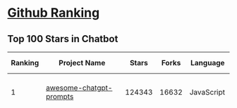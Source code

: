 [Github Ranking](../README.md)
==========

## Top 100 Stars in Chatbot

| Ranking | Project Name | Stars | Forks | Language | Open Issues | Description | Last Commit |
| ------- | ------------ | ----- | ----- | -------- | ----------- | ----------- | ----------- |
| 1 | [awesome-chatgpt-prompts](https://github.com/f/awesome-chatgpt-prompts) | 124343 | 16632 | JavaScript | 0 | This repo includes ChatGPT prompt curation to use ChatGPT and other LLM tools better. | 2025-04-30T18:07:10Z |
| 2 | [funNLP](https://github.com/fighting41love/funNLP) | 73238 | 14853 | Python | 33 | 中英文敏感词、语言检测、中外手机/电话归属地/运营商查询、名字推断性别、手机号抽取、身份证抽取、邮箱抽取、中日文人名库、中文缩写库、拆字词典、词汇情感值、停用词、反动词表、暴恐词表、繁简体转换、英文模拟中文发音、汪峰歌词生成器、职业名称词库、同义词库、反义词库、否定词库、汽车品牌词库、汽车零件词库、连续英文切割、各种中文词向量、公司名字大全、古诗词库、IT词库、财经词库、成语词库、地名词库、历史名人词库、诗词词库、医学词库、饮食词库、法律词库、汽车词库、动物词库、中文聊天语料、中文谣言数据、百度中文问答数据集、句子相似度匹配算法集合、bert资源、文本生成&摘要相关工具、cocoNLP信息抽取工具、国内电话号码正则匹配、清华大学XLORE:中英文跨语言百科知识图谱、清华大学人工智能技术系列报告、自然语言生成、NLU太难了系列、自动对联数据及机器人、用户名黑名单列表、罪名法务名词及分类模型、微信公众号语料、cs224n深度学习自然语言处理课程、中文手写汉字识别、中文自然语言处理 语料/数据集、变量命名神器、分词语料库+代码、任务型对话英文数据集、ASR 语音数据集 + 基于深度学习的中文语音识别系统、笑声检测器、Microsoft多语言数字/单位/如日期时间识别包、中华新华字典数据库及api(包括常用歇后语、成语、词语和汉字)、文档图谱自动生成、SpaCy 中文模型、Common Voice语音识别数据集新版、神经网络关系抽取、基于bert的命名实体识别、关键词(Keyphrase)抽取包pke、基于医疗领域知识图谱的问答系统、基于依存句法与语义角色标注的事件三元组抽取、依存句法分析4万句高质量标注数据、cnocr：用来做中文OCR的Python3包、中文人物关系知识图谱项目、中文nlp竞赛项目及代码汇总、中文字符数据、speech-aligner: 从“人声语音”及其“语言文本”产生音素级别时间对齐标注的工具、AmpliGraph: 知识图谱表示学习(Python)库：知识图谱概念链接预测、Scattertext 文本可视化(python)、语言/知识表示工具：BERT & ERNIE、中文对比英文自然语言处理NLP的区别综述、Synonyms中文近义词工具包、HarvestText领域自适应文本挖掘工具（新词发现-情感分析-实体链接等）、word2word：(Python)方便易用的多语言词-词对集：62种语言/3,564个多语言对、语音识别语料生成工具：从具有音频/字幕的在线视频创建自动语音识别(ASR)语料库、构建医疗实体识别的模型（包含词典和语料标注）、单文档非监督的关键词抽取、Kashgari中使用gpt-2语言模型、开源的金融投资数据提取工具、文本自动摘要库TextTeaser: 仅支持英文、人民日报语料处理工具集、一些关于自然语言的基本模型、基于14W歌曲知识库的问答尝试--功能包括歌词接龙and已知歌词找歌曲以及歌曲歌手歌词三角关系的问答、基于Siamese bilstm模型的相似句子判定模型并提供训练数据集和测试数据集、用Transformer编解码模型实现的根据Hacker News文章标题自动生成评论、用BERT进行序列标记和文本分类的模板代码、LitBank：NLP数据集——支持自然语言处理和计算人文学科任务的100部带标记英文小说语料、百度开源的基准信息抽取系统、虚假新闻数据集、Facebook: LAMA语言模型分析，提供Transformer-XL/BERT/ELMo/GPT预训练语言模型的统一访问接口、CommonsenseQA：面向常识的英文QA挑战、中文知识图谱资料、数据及工具、各大公司内部里大牛分享的技术文档 PDF 或者 PPT、自然语言生成SQL语句（英文）、中文NLP数据增强（EDA）工具、英文NLP数据增强工具 、基于医药知识图谱的智能问答系统、京东商品知识图谱、基于mongodb存储的军事领域知识图谱问答项目、基于远监督的中文关系抽取、语音情感分析、中文ULMFiT-情感分析-文本分类-语料及模型、一个拍照做题程序、世界各国大规模人名库、一个利用有趣中文语料库 qingyun 训练出来的中文聊天机器人、中文聊天机器人seqGAN、省市区镇行政区划数据带拼音标注、教育行业新闻语料库包含自动文摘功能、开放了对话机器人-知识图谱-语义理解-自然语言处理工具及数据、中文知识图谱：基于百度百科中文页面-抽取三元组信息-构建中文知识图谱、masr: 中文语音识别-提供预训练模型-高识别率、Python音频数据增广库、中文全词覆盖BERT及两份阅读理解数据、ConvLab：开源多域端到端对话系统平台、中文自然语言处理数据集、基于最新版本rasa搭建的对话系统、基于TensorFlow和BERT的管道式实体及关系抽取、一个小型的证券知识图谱/知识库、复盘所有NLP比赛的TOP方案、OpenCLaP：多领域开源中文预训练语言模型仓库、UER：基于不同语料+编码器+目标任务的中文预训练模型仓库、中文自然语言处理向量合集、基于金融-司法领域(兼有闲聊性质)的聊天机器人、g2pC：基于上下文的汉语读音自动标记模块、Zincbase 知识图谱构建工具包、诗歌质量评价/细粒度情感诗歌语料库、快速转化「中文数字」和「阿拉伯数字」、百度知道问答语料库、基于知识图谱的问答系统、jieba_fast 加速版的jieba、正则表达式教程、中文阅读理解数据集、基于BERT等最新语言模型的抽取式摘要提取、Python利用深度学习进行文本摘要的综合指南、知识图谱深度学习相关资料整理、维基大规模平行文本语料、StanfordNLP 0.2.0：纯Python版自然语言处理包、NeuralNLP-NeuralClassifier：腾讯开源深度学习文本分类工具、端到端的封闭域对话系统、中文命名实体识别：NeuroNER vs. BertNER、新闻事件线索抽取、2019年百度的三元组抽取比赛：“科学空间队”源码、基于依存句法的开放域文本知识三元组抽取和知识库构建、中文的GPT2训练代码、ML-NLP - 机器学习(Machine Learning)NLP面试中常考到的知识点和代码实现、nlp4han:中文自然语言处理工具集(断句/分词/词性标注/组块/句法分析/语义分析/NER/N元语法/HMM/代词消解/情感分析/拼写检查、XLM：Facebook的跨语言预训练语言模型、用基于BERT的微调和特征提取方法来进行知识图谱百度百科人物词条属性抽取、中文自然语言处理相关的开放任务-数据集-当前最佳结果、CoupletAI - 基于CNN+Bi-LSTM+Attention 的自动对对联系统、抽象知识图谱、MiningZhiDaoQACorpus - 580万百度知道问答数据挖掘项目、brat rapid annotation tool: 序列标注工具、大规模中文知识图谱数据：1.4亿实体、数据增强在机器翻译及其他nlp任务中的应用及效果、allennlp阅读理解:支持多种数据和模型、PDF表格数据提取工具 、 Graphbrain：AI开源软件库和科研工具，目的是促进自动意义提取和文本理解以及知识的探索和推断、简历自动筛选系统、基于命名实体识别的简历自动摘要、中文语言理解测评基准，包括代表性的数据集&基准模型&语料库&排行榜、树洞 OCR 文字识别 、从包含表格的扫描图片中识别表格和文字、语声迁移、Python口语自然语言处理工具集(英文)、 similarity：相似度计算工具包，java编写、海量中文预训练ALBERT模型 、Transformers 2.0 、基于大规模音频数据集Audioset的音频增强 、Poplar：网页版自然语言标注工具、图片文字去除，可用于漫画翻译 、186种语言的数字叫法库、Amazon发布基于知识的人-人开放领域对话数据集 、中文文本纠错模块代码、繁简体转换 、 Python实现的多种文本可读性评价指标、类似于人名/地名/组织机构名的命名体识别数据集 、东南大学《知识图谱》研究生课程(资料)、. 英文拼写检查库 、 wwsearch是企业微信后台自研的全文检索引擎、CHAMELEON：深度学习新闻推荐系统元架构 、 8篇论文梳理BERT相关模型进展与反思、DocSearch：免费文档搜索引擎、 LIDA：轻量交互式对话标注工具 、aili - the fastest in-memory index in the East 东半球最快并发索引 、知识图谱车音工作项目、自然语言生成资源大全 、中日韩分词库mecab的Python接口库、中文文本摘要/关键词提取、汉字字符特征提取器 (featurizer)，提取汉字的特征（发音特征、字形特征）用做深度学习的特征、中文生成任务基准测评 、中文缩写数据集、中文任务基准测评 - 代表性的数据集-基准(预训练)模型-语料库-baseline-工具包-排行榜、PySS3：面向可解释AI的SS3文本分类器机器可视化工具 、中文NLP数据集列表、COPE - 格律诗编辑程序、doccano：基于网页的开源协同多语言文本标注工具 、PreNLP：自然语言预处理库、简单的简历解析器，用来从简历中提取关键信息、用于中文闲聊的GPT2模型：GPT2-chitchat、基于检索聊天机器人多轮响应选择相关资源列表(Leaderboards、Datasets、Papers)、(Colab)抽象文本摘要实现集锦(教程 、词语拼音数据、高效模糊搜索工具、NLP数据增广资源集、微软对话机器人框架 、 GitHub Typo Corpus：大规模GitHub多语言拼写错误/语法错误数据集、TextCluster：短文本聚类预处理模块 Short text cluster、面向语音识别的中文文本规范化、BLINK：最先进的实体链接库、BertPunc：基于BERT的最先进标点修复模型、Tokenizer：快速、可定制的文本词条化库、中文语言理解测评基准，包括代表性的数据集、基准(预训练)模型、语料库、排行榜、spaCy 医学文本挖掘与信息提取 、 NLP任务示例项目代码集、 python拼写检查库、chatbot-list - 行业内关于智能客服、聊天机器人的应用和架构、算法分享和介绍、语音质量评价指标(MOSNet, BSSEval, STOI, PESQ, SRMR)、 用138GB语料训练的法文RoBERTa预训练语言模型 、BERT-NER-Pytorch：三种不同模式的BERT中文NER实验、无道词典 - 有道词典的命令行版本，支持英汉互查和在线查询、2019年NLP亮点回顾、 Chinese medical dialogue data 中文医疗对话数据集 、最好的汉字数字(中文数字)-阿拉伯数字转换工具、 基于百科知识库的中文词语多词义/义项获取与特定句子词语语义消歧、awesome-nlp-sentiment-analysis - 情感分析、情绪原因识别、评价对象和评价词抽取、LineFlow：面向所有深度学习框架的NLP数据高效加载器、中文医学NLP公开资源整理 、MedQuAD：(英文)医学问答数据集、将自然语言数字串解析转换为整数和浮点数、Transfer Learning in Natural Language Processing (NLP) 、面向语音识别的中文/英文发音辞典、Tokenizers：注重性能与多功能性的最先进分词器、CLUENER 细粒度命名实体识别 Fine Grained Named Entity Recognition、 基于BERT的中文命名实体识别、中文谣言数据库、NLP数据集/基准任务大列表、nlp相关的一些论文及代码, 包括主题模型、词向量(Word Embedding)、命名实体识别(NER)、文本分类(Text Classificatin)、文本生成(Text Generation)、文本相似性(Text Similarity)计算等，涉及到各种与nlp相关的算法，基于keras和tensorflow 、Python文本挖掘/NLP实战示例、 Blackstone：面向非结构化法律文本的spaCy pipeline和NLP模型通过同义词替换实现文本“变脸” 、中文 预训练 ELECTREA 模型: 基于对抗学习 pretrain Chinese Model 、albert-chinese-ner - 用预训练语言模型ALBERT做中文NER 、基于GPT2的特定主题文本生成/文本增广、开源预训练语言模型合集、多语言句向量包、编码、标记和实现：一种可控高效的文本生成方法、 英文脏话大列表 、attnvis：GPT2、BERT等transformer语言模型注意力交互可视化、CoVoST：Facebook发布的多语种语音-文本翻译语料库，包括11种语言(法语、德语、荷兰语、俄语、西班牙语、意大利语、土耳其语、波斯语、瑞典语、蒙古语和中文)的语音、文字转录及英文译文、Jiagu自然语言处理工具 - 以BiLSTM等模型为基础，提供知识图谱关系抽取 中文分词 词性标注 命名实体识别 情感分析 新词发现 关键词 文本摘要 文本聚类等功能、用unet实现对文档表格的自动检测，表格重建、NLP事件提取文献资源列表 、 金融领域自然语言处理研究资源大列表、CLUEDatasetSearch - 中英文NLP数据集：搜索所有中文NLP数据集，附常用英文NLP数据集 、medical_NER - 中文医学知识图谱命名实体识别 、(哈佛)讲因果推理的免费书、知识图谱相关学习资料/数据集/工具资源大列表、Forte：灵活强大的自然语言处理pipeline工具集 、Python字符串相似性算法库、PyLaia：面向手写文档分析的深度学习工具包、TextFooler：针对文本分类/推理的对抗文本生成模块、Haystack：灵活、强大的可扩展问答(QA)框架、中文关键短语抽取工具 | 2024-05-10T07:38:24Z |
| 3 | [gpt4free](https://github.com/xtekky/gpt4free) | 64218 | 13637 | Python | 16 | The official gpt4free repository \| various collection of powerful language models \| o4, o3 and deepseek r1, gpt-4.1, gemini 2.5 | 2025-05-06T13:29:14Z |
| 4 | [ragflow](https://github.com/infiniflow/ragflow) | 52235 | 4995 | TypeScript | 2038 | RAGFlow is an open-source RAG (Retrieval-Augmented Generation) engine based on deep document understanding. | 2025-05-14T02:13:04Z |
| 5 | [FastChat](https://github.com/lm-sys/FastChat) | 38552 | 4702 | Python | 824 | An open platform for training, serving, and evaluating large language models. Release repo for Vicuna and Chatbot Arena. | 2025-04-12T18:17:12Z |
| 6 | [Flowise](https://github.com/FlowiseAI/Flowise) | 38107 | 19867 | TypeScript | 537 | Drag & drop UI to build your customized LLM flow | 2025-05-14T03:17:54Z |
| 7 | [quivr](https://github.com/QuivrHQ/quivr) | 37831 | 3637 | Python | 5 | Opiniated RAG for integrating GenAI in your apps 🧠   Focus on your product rather than the RAG. Easy integration in existing products with customisation!  Any LLM: GPT4, Groq, Llama. Any Vectorstore: PGVector, Faiss. Any Files. Anyway you want.  | 2025-05-13T19:16:51Z |
| 8 | [Langchain-Chatchat](https://github.com/chatchat-space/Langchain-Chatchat) | 35001 | 5878 | TypeScript | 191 | Langchain-Chatchat（原Langchain-ChatGLM）基于 Langchain 与 ChatGLM, Qwen 与 Llama 等语言模型的 RAG 与 Agent 应用 \| Langchain-Chatchat (formerly langchain-ChatGLM), local knowledge based LLM (like ChatGLM, Qwen and Llama) RAG and Agent app with langchain  | 2025-03-25T15:45:51Z |
| 9 | [chatbox](https://github.com/chatboxai/chatbox) | 34743 | 3318 | TypeScript | 680 | User-friendly Desktop Client App for AI Models/LLMs (GPT, Claude, Gemini, Ollama...) | 2025-05-14T03:02:10Z |
| 10 | [chatbot-ui](https://github.com/mckaywrigley/chatbot-ui) | 31220 | 8836 | TypeScript | 167 | AI chat for any model. | 2024-08-03T00:38:07Z |
| 11 | [python-telegram-bot](https://github.com/python-telegram-bot/python-telegram-bot) | 27497 | 5652 | Python | 12 | We have made you a wrapper you can't refuse | 2025-05-12T19:49:34Z |
| 12 | [cherry-studio](https://github.com/CherryHQ/cherry-studio) | 26164 | 2247 | TypeScript | 765 | 🍒 Cherry Studio is a desktop client that supports for multiple LLM providers. | 2025-05-13T20:00:48Z |
| 13 | [llm-app](https://github.com/pathwaycom/llm-app) | 23920 | 413 | Jupyter Notebook | 5 | Ready-to-run cloud templates for RAG, AI pipelines, and enterprise search with live data. 🐳Docker-friendly.⚡Always in sync with Sharepoint, Google Drive, S3, Kafka, PostgreSQL, real-time data APIs, and more. | 2025-05-07T15:59:40Z |
| 14 | [LLaVA](https://github.com/haotian-liu/LLaVA) | 22478 | 2476 | Python | 1069 | [NeurIPS'23 Oral] Visual Instruction Tuning (LLaVA) built towards GPT-4V level capabilities and beyond. | 2024-08-12T09:52:38Z |
| 15 | [kotaemon](https://github.com/Cinnamon/kotaemon) | 22264 | 1757 | Python | 182 | An open-source RAG-based tool for chatting with your documents. | 2025-04-15T08:54:24Z |
| 16 | [wechaty](https://github.com/wechaty/wechaty) | 21524 | 2689 | TypeScript | 164 | Conversational RPA SDK for Chatbot Makers. Join our Discord: https://discord.gg/7q8NBZbQzt | 2025-04-29T09:29:24Z |
| 17 | [haystack](https://github.com/deepset-ai/haystack) | 20685 | 2165 | Python | 131 | AI orchestration framework to build customizable, production-ready LLM applications. Connect components (models, vector DBs, file converters) to pipelines or agents that can interact with your data. With advanced retrieval methods, it's best suited for building RAG, question answering, semantic search or conversational agent chatbots. | 2025-05-13T19:22:47Z |
| 18 | [rasa](https://github.com/RasaHQ/rasa) | 20131 | 4779 | Python | 4 | 💬   Open source machine learning framework to automate text- and voice-based conversations: NLU, dialogue management, connect to Slack, Facebook, and more - Create chatbots and voice assistants | 2025-05-12T12:58:43Z |
| 19 | [CopilotKit](https://github.com/CopilotKit/CopilotKit) | 18752 | 2661 | TypeScript | 122 | React UI + elegant infrastructure for AI Copilots, AI chatbots, and in-app AI agents. The Agentic last-mile 🪁 | 2025-05-14T02:54:08Z |
| 20 | [MaxKB](https://github.com/1Panel-dev/MaxKB) | 16539 | 2136 | Python | 131 | 💬 MaxKB is an open-source AI assistant for enterprise. It seamlessly integrates RAG pipelines, supports robust workflows, and provides MCP tool-use capabilities. | 2025-05-14T03:32:28Z |
| 21 | [leon](https://github.com/leon-ai/leon) | 16242 | 1350 | TypeScript | 87 | 🧠 Leon is your open-source personal assistant. | 2025-05-10T09:35:15Z |
| 22 | [ai-chatbot](https://github.com/vercel/ai-chatbot) | 16103 | 4345 | TypeScript | 192 | A full-featured, hackable Next.js AI chatbot built by Vercel | 2025-05-14T03:18:07Z |
| 23 | [repomix](https://github.com/yamadashy/repomix) | 15821 | 684 | TypeScript | 77 | 📦 Repomix is a powerful tool that packs your entire repository into a single, AI-friendly file. Perfect for when you need to feed your codebase to Large Language Models (LLMs) or other AI tools like Claude, ChatGPT, DeepSeek, Perplexity, Gemini, Gemma, Llama, Grok, and more. | 2025-05-13T14:00:39Z |
| 24 | [eliza](https://github.com/elizaOS/eliza) | 15798 | 5162 | TypeScript | 35 | Autonomous agents for everyone | 2025-05-13T22:38:56Z |
| 25 | [ChatALL](https://github.com/ai-shifu/ChatALL) | 15797 | 1672 | JavaScript | 222 |  Concurrently chat with ChatGPT, Bing Chat, Bard, Alpaca, Vicuna, Claude, ChatGLM, MOSS, 讯飞星火, 文心一言 and more, discover the best answers | 2025-04-20T18:12:53Z |
| 26 | [ai-pdf-chatbot-langchain](https://github.com/mayooear/ai-pdf-chatbot-langchain) | 15466 | 3077 | TypeScript | 2 | AI PDF chatbot agent built with LangChain & LangGraph  | 2025-02-20T18:19:58Z |
| 27 | [ChuanhuChatGPT](https://github.com/GaiZhenbiao/ChuanhuChatGPT) | 15422 | 2282 | Python | 122 | GUI for ChatGPT API and many LLMs. Supports agents, file-based QA, GPT finetuning and query with web search. All with a neat UI. | 2025-03-13T09:36:38Z |
| 28 | [mirai](https://github.com/mamoe/mirai) | 14763 | 2541 | Kotlin | 272 | 高效率 QQ 机器人支持库 | 2024-09-23T11:25:50Z |
| 29 | [open-im-server](https://github.com/openimsdk/open-im-server) | 14702 | 2578 | Go | 99 | IM Chat ChatGPT | 2025-05-09T01:31:49Z |
| 30 | [bolt.new](https://github.com/stackblitz/bolt.new) | 14658 | 12096 | TypeScript | 7518 | Prompt, run, edit, and deploy full-stack web applications | 2024-12-17T06:29:27Z |
| 31 | [ChatterBot](https://github.com/gunthercox/ChatterBot) | 14308 | 4469 | Python | 135 | ChatterBot is a machine learning, conversational dialog engine for creating chat bots | 2025-04-27T13:18:09Z |
| 32 | [CosyVoice](https://github.com/FunAudioLLM/CosyVoice) | 13768 | 1407 | Python | 691 | Multi-lingual large voice generation model, providing inference, training and deployment full-stack ability. | 2025-05-06T02:54:11Z |
| 33 | [botpress](https://github.com/botpress/botpress) | 13655 | 1990 | TypeScript | 10 | The open-source hub to build & deploy GPT/LLM Agents ⚡️ | 2025-05-13T21:03:33Z |
| 34 | [xiaozhi-esp32](https://github.com/78/xiaozhi-esp32) | 13007 | 2531 | C++ | 159 | Build your own AI friend | 2025-05-13T09:16:28Z |
| 35 | [chat](https://github.com/tinode/chat) | 12496 | 1952 | Go | 36 | Instant messaging platform. Backend in Go. Clients: Swift iOS, Java Android, JS webapp, scriptable command line; chatbots | 2025-05-12T14:53:59Z |
| 36 | [botkit](https://github.com/howdyai/botkit) | 11558 | 2291 | TypeScript | 25 | Botkit is an open source developer tool for building chat bots, apps and custom integrations for major messaging platforms. | 2024-07-01T02:28:35Z |
| 37 | [llama-gpt](https://github.com/getumbrel/llama-gpt) | 10965 | 710 | TypeScript | 84 | A self-hosted, offline, ChatGPT-like chatbot. Powered by Llama 2. 100% private, with no data leaving your device. New: Code Llama support! | 2024-04-23T18:56:06Z |
| 38 | [dolly](https://github.com/databrickslabs/dolly) | 10807 | 1153 | Python | 5 | Databricks’ Dolly, a large language model trained on the Databricks Machine Learning Platform | 2023-06-30T18:36:16Z |
| 39 | [stanford-tensorflow-tutorials](https://github.com/chiphuyen/stanford-tensorflow-tutorials) | 10345 | 4295 | Python | 67 | This repository contains code examples for the Stanford's course: TensorFlow for Deep Learning Research.  | 2020-12-22T09:21:55Z |
| 40 | [chathub](https://github.com/chathub-dev/chathub) | 10304 | 1084 | TypeScript | 108 | All-in-one chatbot client | 2025-03-10T08:29:12Z |
| 41 | [EverydayWechat](https://github.com/sfyc23/EverydayWechat) | 10156 | 2315 | Python | 22 | 微信助手：1.每日定时给好友（女友）发送定制消息。2.机器人自动回复好友。3.群助手功能（例如：查询垃圾分类、天气、日历、电影实时票房、快递物流、PM2.5等） | 2021-06-22T02:56:06Z |
| 42 | [petals](https://github.com/bigscience-workshop/petals) | 9615 | 554 | Python | 90 | 🌸 Run LLMs at home, BitTorrent-style. Fine-tuning and inference up to 10x faster than offloading | 2024-09-07T11:54:28Z |
| 43 | [ChatRWKV](https://github.com/BlinkDL/ChatRWKV) | 9481 | 704 | Python | 34 | ChatRWKV is like ChatGPT but powered by RWKV (100% RNN) language model, and open source. | 2025-05-07T12:41:32Z |
| 44 | [node-telegram-bot-api](https://github.com/yagop/node-telegram-bot-api) | 8772 | 1575 | JavaScript | 117 | Telegram Bot API for NodeJS | 2025-04-16T23:04:59Z |
| 45 | [typebot.io](https://github.com/baptisteArno/typebot.io) | 8621 | 2493 | TypeScript | 195 | 💬 Typebot is a powerful chatbot builder that you can self-host. | 2025-05-13T14:26:16Z |
| 46 | [AstrBot](https://github.com/AstrBotDevs/AstrBot) | 8614 | 575 | Python | 175 | ✨ 易上手的多平台 LLM 聊天机器人及开发框架 ✨ 平台支持 QQ、QQ频道、Telegram、微信、企微、飞书 \| MCP 服务器、OpenAI、DeepSeek、Gemini、硅基流动、月之暗面、Ollama、OneAPI、Dify 等。附带 WebUI。 | 2025-05-14T01:35:59Z |
| 47 | [bisheng](https://github.com/dataelement/bisheng) | 8415 | 1387 | TypeScript | 97 | BISHENG is an open LLM devops platform for next generation Enterprise AI applications. Powerful and comprehensive features include: GenAI workflow, RAG, Agent, Unified model management, Evaluation, SFT, Dataset Management, Enterprise-level System Management, Observability and more. | 2025-05-13T14:56:43Z |
| 48 | [BetterChatGPT](https://github.com/ztjhz/BetterChatGPT) | 8387 | 2790 | TypeScript | 215 | An amazing UI for OpenAI's ChatGPT (Website + Windows + MacOS + Linux) | 2024-08-14T10:26:46Z |
| 49 | [gpt4free-ts](https://github.com/xiangsx/gpt4free-ts) | 7762 | 1370 | TypeScript | 48 | Providing a free OpenAI GPT-4 API !   This is a replication project for the typescript version of xtekky/gpt4free | 2024-09-04T01:15:09Z |
| 50 | [GPTCache](https://github.com/zilliztech/GPTCache) | 7540 | 531 | Python | 70 | Semantic cache for LLMs. Fully integrated with LangChain and llama_index.  | 2024-09-18T02:05:21Z |
| 51 | [TensorLayer](https://github.com/tensorlayer/TensorLayer) | 7360 | 1606 | Python | 26 | Deep Learning and Reinforcement Learning Library for Scientists and Engineers  | 2023-02-18T07:58:21Z |
| 52 | [agentscope](https://github.com/modelscope/agentscope) | 7333 | 418 | Python | 39 | Start building LLM-empowered multi-agent applications in an easier way. | 2025-05-13T07:53:35Z |
| 53 | [yao](https://github.com/YaoApp/yao) | 7280 | 662 | Go | 0 | ✨ Yao is an all-in-one application engine that enables developers to create web apps, REST APIs, business applications, and more, with AI as a development partner. | 2025-05-13T07:20:14Z |
| 54 | [pdfGPT](https://github.com/bhaskatripathi/pdfGPT) | 7120 | 851 | Python | 43 | PDF GPT allows you to chat with the contents of your PDF file by using GPT capabilities. The most effective open source solution to turn your pdf files in a chatbot! | 2025-03-03T13:17:59Z |
| 55 | [Verba](https://github.com/weaviate/Verba) | 7107 | 764 | Python | 46 | Retrieval Augmented Generation (RAG) chatbot powered by Weaviate | 2025-03-24T15:19:15Z |
| 56 | [InternLM](https://github.com/InternLM/InternLM) | 6897 | 483 | Python | 9 | Official release of InternLM series (InternLM, InternLM2, InternLM2.5, InternLM3). | 2025-02-07T04:14:52Z |
| 57 | [DeepPavlov](https://github.com/deeppavlov/DeepPavlov) | 6877 | 1162 | Python | 28 | An open source library for deep learning end-to-end dialog systems and chatbots. | 2025-04-01T14:19:35Z |
| 58 | [aidea](https://github.com/mylxsw/aidea) | 6787 | 1020 | Dart | 24 | AIdea 是一款支持 GPT  以及国产大语言模型通义千问、文心一言等，支持 Stable Diffusion 文生图、图生图、 SDXL1.0、超分辨率、图片上色的全能型 APP。 | 2025-03-01T12:52:55Z |
| 59 | [aichat](https://github.com/sigoden/aichat) | 6715 | 435 | Rust | 0 | All-in-one LLM CLI tool featuring Shell Assistant, Chat-REPL, RAG, AI Tools & Agents, with access to OpenAI, Claude, Gemini, Ollama, Groq, and more. | 2025-05-09T00:17:24Z |
| 60 | [nonebot2](https://github.com/nonebot/nonebot2) | 6713 | 611 | Python | 22 | 跨平台 Python 异步聊天机器人框架 / Asynchronous multi-platform chatbot framework written in Python | 2025-05-11T09:56:09Z |
| 61 | [BlackFriday-GPTs-Prompts](https://github.com/friuns2/BlackFriday-GPTs-Prompts) | 6668 | 1038 | None | 87 | List of free GPTs that doesn't require plus subscription  | 2024-11-08T11:03:14Z |
| 62 | [rags](https://github.com/run-llama/rags) | 6449 | 661 | Python | 29 | Build ChatGPT over your data, all with natural language | 2024-04-05T05:36:59Z |
| 63 | [nlp.js](https://github.com/axa-group/nlp.js) | 6440 | 629 | JavaScript | 80 | An NLP library for building bots, with entity extraction, sentiment analysis, automatic language identify, and so more | 2025-01-09T14:43:04Z |
| 64 | [venom](https://github.com/orkestral/venom) | 6417 | 1291 | JavaScript | 56 | Venom is a high-performance system developed with JavaScript to create a bot for WhatsApp, support for creating any interaction, such as customer service, media sending, sentence recognition based on artificial intelligence and all types of design architecture for WhatsApp. | 2025-04-11T17:20:55Z |
| 65 | [botman](https://github.com/botman/botman) | 6143 | 814 | PHP | 10 | A framework agnostic PHP library to build chat bots | 2025-05-11T14:28:29Z |
| 66 | [ChatBotCourse](https://github.com/lcdevelop/ChatBotCourse) | 5973 | 1679 | Python | 25 | 自己动手做聊天机器人教程 | 2022-07-18T09:16:17Z |
| 67 | [ChatGPT](https://github.com/PawanOsman/ChatGPT) | 5742 | 1016 | TypeScript | 0 | OpenAI API Free Reverse Proxy | 2024-08-23T15:25:51Z |
| 68 | [agent-squad](https://github.com/awslabs/agent-squad) | 5620 | 473 | Python | 41 | Flexible and powerful framework for managing multiple AI agents and handling complex conversations | 2025-05-13T16:09:02Z |
| 69 | [awesome-chatgpt](https://github.com/sindresorhus/awesome-chatgpt) | 5557 | 332 | None | 0 | 🤖 Awesome list for ChatGPT — an artificial intelligence chatbot developed by OpenAI | 2024-12-19T17:53:00Z |
| 70 | [chatgpt_telegram_bot](https://github.com/father-bot/chatgpt_telegram_bot) | 5375 | 1897 | Python | 69 | 💬 Telegram bot with ChatGPT, Python-based, using OpenAI's API. | 2024-09-20T09:31:58Z |
| 71 | [Bard-API](https://github.com/dsdanielpark/Bard-API) | 5269 | 519 | Python | 3 | The unofficial python package that returns response of Google Bard through cookie value. | 2024-04-24T10:38:31Z |
| 72 | [OpenChat](https://github.com/openchatai/OpenChat) | 5245 | 644 | JavaScript | 34 | LLMs custom-chatbots console ⚡ | 2024-02-27T13:17:24Z |
| 73 | [Red-DiscordBot](https://github.com/Cog-Creators/Red-DiscordBot) | 5085 | 2356 | Python | 203 | A multi-function Discord bot | 2025-05-03T16:13:02Z |
| 74 | [Synonyms](https://github.com/chatopera/Synonyms) | 5080 | 897 | Python | 31 | :herb: 中文近义词：聊天机器人，智能问答工具包 | 2023-11-24T22:55:49Z |
| 75 | [superduper](https://github.com/superduper-io/superduper) | 5057 | 494 | Python | 89 | Superduper: End-to-end framework for building custom AI applications and agents. | 2025-05-13T13:24:45Z |
| 76 | [koishi](https://github.com/koishijs/koishi) | 4863 | 260 | TypeScript | 86 | Cross-platform chatbot framework made with love | 2025-01-12T16:40:58Z |
| 77 | [xtuner](https://github.com/InternLM/xtuner) | 4537 | 341 | Python | 218 | An efficient, flexible and full-featured toolkit for fine-tuning LLM (InternLM2, Llama3, Phi3, Qwen, Mistral, ...) | 2025-05-07T10:15:05Z |
| 78 | [kimi-free-api](https://github.com/LLM-Red-Team/kimi-free-api) | 4484 | 756 | TypeScript | 17 | 🚀 KIMI AI 长文本大模型逆向API【特长：长文本解读整理】，支持高速流式输出、智能体对话、联网搜索、探索版、K1思考模型、长文档解读、图像解析、多轮对话，零配置部署，多路token支持，自动清理会话痕迹，仅供测试，如需商用请前往官方开放平台。 | 2025-05-12T18:26:46Z |
| 79 | [assistant-ui](https://github.com/assistant-ui/assistant-ui) | 4461 | 520 | TypeScript | 34 | Typescript/React Library for AI Chat💬🚀 | 2025-05-13T17:26:44Z |
| 80 | [h2o-llmstudio](https://github.com/h2oai/h2o-llmstudio) | 4301 | 444 | Python | 37 | H2O LLM Studio - a framework and no-code GUI for fine-tuning LLMs. Documentation: https://docs.h2o.ai/h2o-llmstudio/ | 2025-04-10T14:42:59Z |
| 81 | [bottender](https://github.com/Yoctol/bottender) | 4272 | 336 | TypeScript | 53 | ⚡️ A framework for building conversational user interfaces. | 2024-04-10T13:31:04Z |
| 82 | [chinese-chatbot-corpus](https://github.com/codemayq/chinese-chatbot-corpus) | 4124 | 792 | Python | 1 | 中文公开聊天语料库 | 2024-04-23T03:30:29Z |
| 83 | [bot-on-anything](https://github.com/zhayujie/bot-on-anything) | 4072 | 927 | Python | 263 | A large model-based chatbot builder that can quickly integrate AI models (including ChatGPT, Claude, Gemini) into various software applications (such as Telegram, Gmail, Slack, and websites). | 2025-01-03T14:13:51Z |
| 84 | [awesome-bots](https://github.com/DopplerHQ/awesome-bots) | 3931 | 523 | None | 4 | The most awesome list about bots ⭐️🤖 | 2024-07-03T19:31:10Z |
| 85 | [snips-nlu](https://github.com/snipsco/snips-nlu) | 3929 | 513 | Python | 65 | Snips Python library to extract meaning from text | 2023-05-22T16:10:15Z |
| 86 | [chatgpt-android](https://github.com/skydoves/chatgpt-android) | 3800 | 445 | Kotlin | 17 | 📲 ChatGPT Android demonstrates a Chatbot application using OpenAI's chat API on Android with Stream Chat SDK for Compose. | 2025-05-13T21:12:51Z |
| 87 | [gptme](https://github.com/gptme/gptme) | 3790 | 308 | Python | 62 | Your agent in your terminal, equipped with local tools: writes code, uses the terminal, browses the web, vision. | 2025-05-13T12:41:12Z |
| 88 | [adrenaline](https://github.com/shobrook/adrenaline) | 3785 | 316 | None | 0 | Chat with (and visualize) your codebase | 2024-03-08T18:42:45Z |
| 89 | [olivia](https://github.com/olivia-ai/olivia) | 3705 | 353 | Go | 22 | 💁‍♀️Your new best friend powered by an artificial neural network | 2025-02-06T10:19:30Z |
| 90 | [llm-workflow-engine](https://github.com/llm-workflow-engine/llm-workflow-engine) | 3700 | 469 | Python | 3 | Power CLI and Workflow manager for LLMs (core package) | 2025-05-08T16:49:27Z |
| 91 | [qqbot](https://github.com/pandolia/qqbot) | 3687 | 873 | Python | 36 | QQBot: A conversation robot base on Tencent's SmartQQ | 2020-08-23T07:47:42Z |
| 92 | [whatsapp-chatgpt](https://github.com/askrella/whatsapp-chatgpt) | 3629 | 890 | TypeScript | 37 | ChatGPT + DALL-E + WhatsApp = AI Assistant :rocket: :robot: | 2025-02-20T05:07:00Z |
| 93 | [casibase](https://github.com/casibase/casibase) | 3600 | 420 | Go | 28 | ⚡️AI Cloud OS: Open-source enterprise-level AI knowledge base and MCP (model-context-protocol)/A2A (agent-to-agent) management platform with admin UI, user management and Single-Sign-On⚡️, supports ChatGPT, Claude, Llama, Ollama, HuggingFace, etc., chat bot demo: https://ai.casibase.com, admin UI demo: https://ai-admin.casibase.com | 2025-05-13T16:49:44Z |
| 94 | [chatbot](https://github.com/zhaoyingjun/chatbot) | 3574 | 1025 | Python | 96 | ChatGPT带火了聊天机器人，主流的趋势都调整到了GPT类模式，本项目也与时俱进，会在近期更新GPT类版本。基于本项目和自己的语料可以训练出自己想要的聊天机器人，用于智能客服、在线问答、闲聊等场景。 | 2024-06-26T13:37:21Z |
| 95 | [evolution-api](https://github.com/EvolutionAPI/evolution-api) | 3465 | 2678 | TypeScript | 174 | Evolution API is an open-source WhatsApp integration API | 2025-05-13T09:28:21Z |
| 96 | [ChatUI](https://github.com/alibaba/ChatUI) | 3459 | 333 | TypeScript | 36 | The UI design language and React library for Conversational UI | 2025-04-10T03:18:05Z |
| 97 | [Telegram.Bot](https://github.com/TelegramBots/Telegram.Bot) | 3388 | 713 | C# | 0 | .NET Client for Telegram Bot API | 2025-04-30T20:31:51Z |
| 98 | [TensorFlow.NET](https://github.com/SciSharp/TensorFlow.NET) | 3341 | 536 | C# | 213 | .NET Standard bindings for Google's TensorFlow for developing, training and deploying Machine Learning models in C# and F#. | 2025-01-22T15:46:45Z |
| 99 | [ChatFiles](https://github.com/guangzhengli/ChatFiles) | 3336 | 484 | TypeScript | 16 | Document Chatbot — multiple files. Powered by GPT / Embedding. | 2024-12-17T10:26:50Z |
| 100 | [ChatGPTAPIFree](https://github.com/ayaka14732/ChatGPTAPIFree) | 3323 | 772 | JavaScript | 8 | A simple and open-source proxy API that allows you to access OpenAI's ChatGPT API for free! | 2023-03-27T04:31:47Z |


